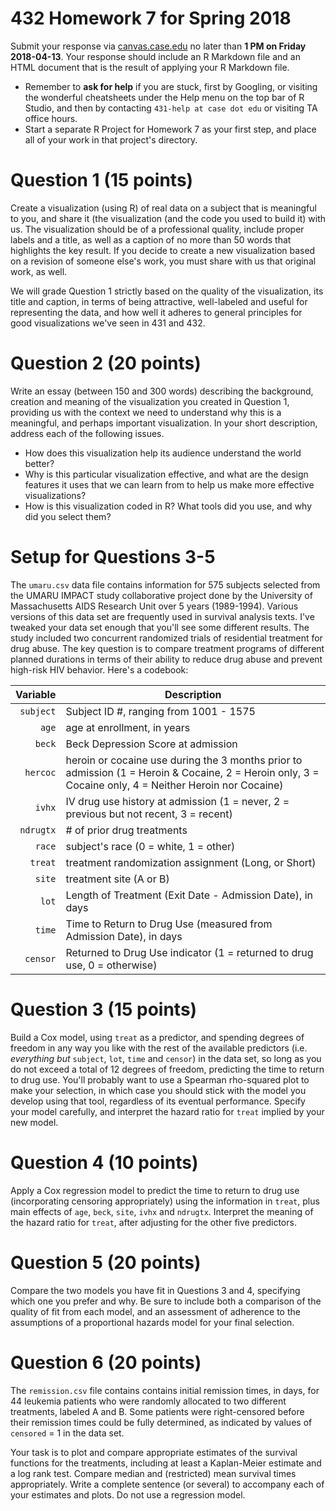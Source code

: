 # 432 Homework 7 for Spring 2018

Submit your response via [canvas.case.edu](https://canvas.case.edu/) no later than **1 PM on Friday 2018-04-13**. Your response should include an R Markdown file and an HTML document that is the result of applying your R Markdown file. 

- Remember to **ask for help** if you are stuck, first by Googling, or visiting the wonderful cheatsheets under the Help menu on the top bar of R Studio, and then by contacting `431-help at case dot edu` or visiting TA office hours.
- Start a separate R Project for Homework 7 as your first step, and place all of your work in that project's directory.

# Question 1 (15 points)

Create a visualization (using R) of real data on a subject that is meaningful to you, and share it (the visualization (and the code you used to build it) with us. The visualization should be of a professional quality, include proper labels and a title, as well as a caption of no more than 50 words that highlights the key result. If you decide to create a new visualization based on a revision of someone else's work, you must share with us that original work, as well.

We will grade Question 1 strictly based on the quality of the visualization, its title and caption, in terms of being attractive, well-labeled and useful for representing the data, and how well it adheres to general principles for good visualizations we've seen in 431 and 432.

# Question 2 (20 points)

Write an essay (between 150 and 300 words) describing the background, creation and meaning of the visualization you created in Question 1, providing us with the context we need to understand why this is a meaningful, and perhaps important visualization.  In your short description, address each of the following issues.

- How does this visualization help its audience understand the world better? 
- Why is this particular visualization effective, and what are the design features it uses that we can learn from to help us make more effective visualizations?
- How is this visualization coded in R? What tools did you use, and why did you select them? 

# Setup for Questions 3-5

The `umaru.csv` data file contains information for 575 subjects selected from the UMARU IMPACT study collaborative project done by the University of Massachusetts AIDS Research Unit over 5 years (1989-1994). Various versions of this data set are frequently used in survival analysis texts. I've tweaked your data set enough that you'll see some different results. The study included two concurrent randomized trials of residential treatment for drug abuse. The key question is to compare treatment programs of different planned durations in terms of their ability to reduce drug abuse and prevent high-risk HIV behavior. Here's a codebook:

Variable | Description 
------------: | -------------------------------------------------------------------------------------
`subject` | Subject ID #, ranging from 1001 - 1575
`age` | age at enrollment, in years
`beck` | Beck Depression Score at admission 
`hercoc` | heroin or cocaine use during the 3 months prior to admission (1 = Heroin \& Cocaine, 2 = Heroin only, 3 = Cocaine only, 4 = Neither Heroin nor Cocaine) 
`ivhx` | IV drug use history at admission (1 = never, 2 = previous but not recent, 3 = recent) 
`ndrugtx` | # of prior drug treatments
`race` | subject's race (0 = white, 1 = other)
`treat` | treatment randomization assignment (Long, or Short) 
`site` | treatment site (A or B)
`lot` | Length of Treatment (Exit Date - Admission Date), in days
`time` | Time to Return to Drug Use (measured from Admission Date), in days
`censor` | Returned to Drug Use indicator (1  = returned to drug use, 0 = otherwise)

# Question 3 (15 points)

Build a Cox model, using `treat` as a predictor, and spending degrees of freedom in any way you like with the rest of the available predictors (i.e. *everything but* `subject`, `lot`, `time` and `censor`) in the data set, so long as you do not exceed a total of 12 degrees of freedom, predicting the time to return to drug use. You'll probably want to use a Spearman rho-squared plot to make your selection, in which case you should stick with the model you develop using that tool, regardless of its eventual performance. Specify your model carefully, and interpret the hazard ratio for `treat` implied by your new model. 

# Question 4 (10 points)

Apply a Cox regression model to predict the time to return to drug use (incorporating censoring appropriately) using the information in `treat`, plus main effects of `age`, `beck`, `site`, `ivhx` and `ndrugtx`. Interpret the meaning of the hazard ratio for `treat`, after adjusting for the other five predictors. 

# Question 5 (20 points) 

Compare the two models you have fit in Questions 3 and 4, specifying which one you prefer and why. Be sure to include both a comparison of the quality of fit from each model, and an assessment of adherence to the assumptions of a proportional hazards model for your final selection.

# Question 6 (20 points)

The `remission.csv` file contains contains initial remission times, in days, for 44 leukemia patients who were randomly allocated to two different treatments, labeled A and B. Some patients were right-censored before their remission times could be fully determined, as indicated by values of `censored` = 1 in the data set. 

Your task is to plot and compare appropriate estimates of the survival functions for the treatments, including at least a Kaplan-Meier estimate and a log rank test. Compare median and (restricted) mean survival times appropriately. Write a complete sentence (or several) to accompany each of your estimates and plots. Do not use a regression model.

